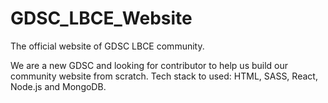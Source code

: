 # GDSC_LBCE_Website
The official website of GDSC LBCE community.

We are a new GDSC and looking for contributor to help us build our community website from scratch. Tech stack to used: HTML, SASS, React, Node.js and MongoDB.
